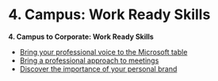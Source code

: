 # 4. Campus: Work Ready Skills

 **4. Campus to Corporate: Work Ready Skills**

* [Bring your professional voice to the Microsoft table](https://www.insidesherpa.com/modules/ms2CK9b2SCWGXwPMS/hqngLxrfgffxBRxNQ)
* [Bring a professional approach to meetings](https://www.insidesherpa.com/modules/ms2CK9b2SCWGXwPMS/NBq288DC7zJiqZFBu)
* [Discover the importance of your personal brand](https://www.insidesherpa.com/modules/ms2CK9b2SCWGXwPMS/rCvQiXDPTboz9Mepq)



 

